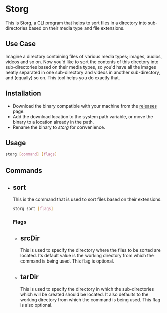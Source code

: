 # Storg

This is Storg, a CLI program that helps to sort files in a directory into sub-directories based on their media type and file extensions.

## Use Case

Imagine a directory containing files of various media types; images, audios, videos and so on. Now you'd like to sort the contents  of this directory into sub-directories based on their media types, so you'd have all the images neatly separated in one sub-directory and videos in another sub-directory, and (equally) so on. This tool helps you do exactly that.

## Installation

- Download the binary compatible with your machine from the [releases](https://github.com/Habeebullahi01/storg/releases/) page.
- Add the download location to the system path variable, or move the binary to a location already in the path.
- Rename the binary to _storg_ for convenience.

## Usage

```sh
storg [command] [flags]
```

## Commands

- sort
    - 
    This is the command that is used to sort files based on their extensions.

    ```sh
    storg sort [flags]
    ```

    ### Flags

    - srcDir
        -
        This is used to specify the directory where the files to be sorted are located. Its default value is the working directory from which the command is being used. This flag is optional.
    - tarDir
        -
        This is used to specify the directory in which the sub-directories which will be created should be located. It also defaults to the working directory from which the command is being used. This flag is also optional.